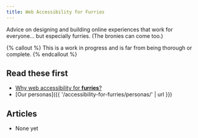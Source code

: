 ```yaml
---
title: Web Accessibility for Furries
---
```


Advice on designing and building online experiences that work for everyone&hellip; but especially furries. (The bronies can come too.)

{% callout %}
This is a work in progress and is far from being thorough or complete.
{% endcallout %}

## Read these first

- [Why web accessibility for **furries**?](#)
- [Our personas]({{ '/accessibility-for-furries/personas/' | url }})

## Articles

- None yet
